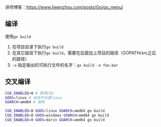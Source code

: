 讲师博客：https://www.liwenzhou.com/posts/Go/go_menu/

## 编译

使用`go build`

1. 在项目目录下执行`go build`
2. 在其它路径下执行`go build`，需要在后面加上项目的路径（GOPATH/src之后的路径）
3. `-o` 指定输出的可执行文件的名字：`go build -o foo.bar`

## 交叉编译

```bash
CGO_ENABLED=0 # 禁用CGO
GOOS=linux # 目标平台是linux
GOARCH=amd64 # 架构
```

```bash
CGO_ENABLED=0 GOOS=linux GOARCH=amd64 go build
CGO_ENABLED=0 GOOS=windows GOARCH=amd64 go build
CGO_ENABLED=0 GOOS=darin GOARCH=amd64 go build
```
